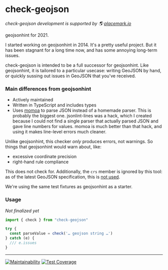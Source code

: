 # check-geojson

_check-geojson development is supported by 🌎 [placemark.io](https://placemark.io/)_

geojsonhint for 2021.

I started working on geojsonhint in 2014. It's a pretty useful project.
But it has been stagnant for a long time now, and has some annoying long-term
issues.

check-geojson is intended to be a full successor for geojsonhint. Like geojsonhint,
it is tailored to a particular usecase: writing GeoJSON by hand, or quickly sussing
out issues in GeoJSON that you've received.

### Main differences from geojsonhint

- Actively maintained
- Written in TypeScript and includes types
- Uses [momoa](https://github.com/humanwhocodes/momoa) to parse JSON instead of a homemade
  parser. This is probably the biggest one. jsonlint-lines was a hack, which I created
  because I could not find a single parser that actually parsed JSON and gave line numbers
  for values. momoa is much better than that hack, and using it makes line-level errors
  much cleaner.

Unlike geojsonhint, this checker _only_ produces errors, not warnings. So things
that geojsonhint would warn about, like:

- excessive coordinate precision
- right-hand rule compliance

This does not check for. Additionally, the `crs` member is ignored by this tool: as of
the latest GeoJSON specification, this is [not used](https://datatracker.ietf.org/doc/html/rfc7946#appendix-B.1).

We're using the same test fixtures as geojsonhint as a starter.

### Usage

_Not finalized yet_

```ts
import { check } from "check-geojson"

try {
  const parseValue = check('… geojson string …')
} catch (e) {
  /// e.issues
}
```

---

[![Maintainability](https://api.codeclimate.com/v1/badges/0a1d1c0755b9e67406f1/maintainability)](https://codeclimate.com/repos/60a64f6aa449b13bc40002bd/maintainability) [![Test Coverage](https://api.codeclimate.com/v1/badges/0a1d1c0755b9e67406f1/test_coverage)](https://codeclimate.com/repos/60a64f6aa449b13bc40002bd/test_coverage)
